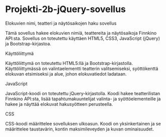 # Projekti-2b-jQuery-sovellus

Elokuvien nimi, teatteri ja näytösaikojen haku sovellus

Tämä sovellus hakee elokuvien nimiä, teattereita ja näytösaikoja Finnkino API:sta. Sovellus on toteutettu käyttäen HTML5, CSS3, JavaScript (jQuery) ja Bootstrap-kirjastoa.


Käyttöliittymä

Käyttöliittymä on toteutettu HTML5:llä ja Bootstrap-kirjastolla. Käyttöliittymässä on valintaelementti teatterin valitsemiseksi, syöttökenttä elokuvan etsimiseksi ja alue, johon elokuvatiedot ladataan.


JavaScript

JavaScript-koodi on toteutettu jQuery-kirjastolla. Koodi hakee teatterilistan Finnkino API:sta, lisää tapahtumakuuntelijat valinta- ja syöttöelementeille ja hakee ja näyttää elokuvat hakusyötteen perusteella.

CSS

CSS-koodi määrittelee sovelluksen ulkoasun. Koodi on yksinkertainen ja se määrittelee taustavärin, kontin maksimileveyden ja kuvan ominaisuudet.
